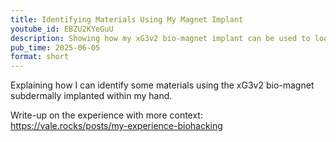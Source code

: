 ```yaml
---
title: Identifying Materials Using My Magnet Implant
youtube_id: EBZU2KYeGuU
description: Showing how my xG3v2 bio-magnet implant can be used to loosely identify materials based on if they stick to my hand or not.
pub_time: 2025-06-05
format: short
---
```


Explaining how I can identify some materials using the xG3v2 bio-magnet subdermally implanted within my hand.

Write-up on the experience with more context: \
<https://vale.rocks/posts/my-experience-biohacking>

